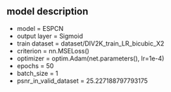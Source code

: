 ## model description
* model = ESPCN
* output layer = Sigmoid
* train dataset = dataset/DIV2K_train_LR_bicubic_X2
* criterion = nn.MSELoss()
* optimizer = optim.Adam(net.parameters(), lr=1e-4)
* epochs = 50
* batch_size = 1
* psnr_in_valid_dataset = 25.227188797793175